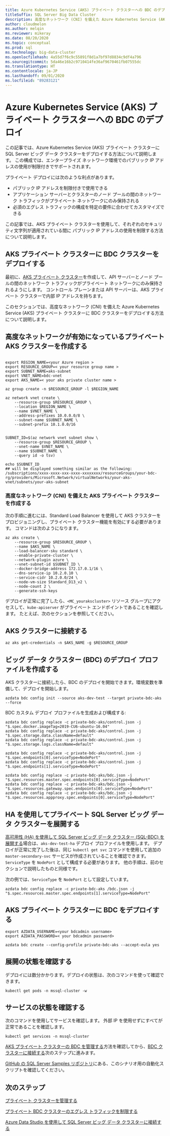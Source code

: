 ```yaml
---
title: Azure Kubernetes Service (AKS) プライベート クラスターへの BDC のデプロイ
titleSuffix: SQL Server Big Data Cluster
description: 高度なネットワーク (CNI) を備えた Azure Kubernetes Service (AKS) プライベート クラスターに SQL Server ビッグ データ クラスターをデプロイする方法について説明します。
author: cloudmelon
ms.author: melqin
ms.reviewer: mikeray
ms.date: 08/20/2020
ms.topic: conceptual
ms.prod: sql
ms.technology: big-data-cluster
ms.openlocfilehash: 4a55d7f6c9c55891f8d1a7bf97d8834c9df4a796
ms.sourcegitcommit: 5da46e16b2c9710414fe36af9670461fb07555dc
ms.translationtype: HT
ms.contentlocale: ja-JP
ms.lasthandoff: 09/01/2020
ms.locfileid: "89283121"
---
```

# <a name="deploy-bdc-in-azure-kubernetes-service-aks-private-cluster"></a>Azure Kubernetes Service (AKS) プライベート クラスターへの BDC のデプロイ

この記事では、Azure Kubernetes Service (AKS) プライベート クラスターに SQL Server ビッグ データ クラスターをデプロイする方法について説明します。 この構成では、エンタープライズ ネットワーク環境でのパブリック IP アドレスの使用が制限付きでサポートされます。

プライベート デプロイには次のような利点があります。

* パブリック IP アドレスを制限付きで使用できる
* アプリケーション サーバーとクラスターのノード プールの間のネットワーク トラフィックがプライベート ネットワークにのみ保持される
* 必須のエグレス トラフィックの構成を特定の要件に合わせてカスタマイズできる

この記事では、AKS プライベート クラスターを使用して、それぞれのセキュリティ文字列が適用されている間に パブリック IP アドレスの使用を制限する方法について説明します。

## <a name="deploy-private-bdc-cluster-with-aks-private-cluster"></a>AKS プライベート クラスターに BDC クラスターをデプロイする

最初に、[AKS プライベート クラスター](/azure/aks/private-clusters)を作成して、API サーバーとノード プールの間のネットワーク トラフィックがプライベート ネットワークにのみ保持されるようにします。 コントロール プレーンまたは API サーバーは、AKS プライベート クラスターで内部 IP アドレスを持ちます。

このセクションでは、高度なネットワーク (CNI) を備えた Azure Kubernetes Service (AKS) プライベート クラスターに BDC クラスターをデプロイする方法について説明します。

## <a name="create-a-private-aks-cluster-with-advanced-networking"></a>高度なネットワークが有効になっているプライベート AKS クラスターを作成する

```console

export REGION_NAME=<your Azure region >
export RESOURCE_GROUP=< your resource group name >
export SUBNET_NAME=aks-subnet
export VNET_NAME=bdc-vnet
export AKS_NAME=< your aks private cluster name >
 
az group create -n $RESOURCE_GROUP -l $REGION_NAME
 
az network vnet create \
    --resource-group $RESOURCE_GROUP \
    --location $REGION_NAME \
    --name $VNET_NAME \
    --address-prefixes 10.0.0.0/8 \
    --subnet-name $SUBNET_NAME \
    --subnet-prefix 10.1.0.0/16
 

SUBNET_ID=$(az network vnet subnet show \
    --resource-group $RESOURCE_GROUP \
    --vnet-name $VNET_NAME \
    --name $SUBNET_NAME \
    --query id -o tsv)
 
echo $SUBNET_ID
## will be displayed something similar as the following: 
/subscriptions/xxxx-xxxx-xxx-xxxx-xxxxxxxx/resourceGroups/your-bdc-rg/providers/Microsoft.Network/virtualNetworks/your-aks-vnet/subnets/your-aks-subnet
```

### <a name="create-aks-private-cluster-with-advanced-networking-cni"></a>高度なネットワーク (CNI) を備えた AKS プライベート クラスターを作成する

次の手順に進むには、Standard Load Balancer を使用して AKS クラスターをプロビジョニングし、プライベート クラスター機能を有効にする必要があります。 コマンドは次のようになります。 

```console
az aks create \
    --resource-group $RESOURCE_GROUP \
    --name $AKS_NAME \
    --load-balancer-sku standard \
    --enable-private-cluster \
    --network-plugin azure \
    --vnet-subnet-id $SUBNET_ID \
    --docker-bridge-address 172.17.0.1/16 \
    --dns-service-ip 10.2.0.10 \
    --service-cidr 10.2.0.0/24 \
    --node-vm-size Standard_D13_v2 \
    --node-count 2 \
    --generate-ssh-keys
```

デプロイが正常に完了したら、`<MC_yourakscluster>` リソース グループにアクセスして、`kube-apiserver` がプライベート エンドポイントであることを確認します。 たとえば、次のセクションを参照してください。

## <a name="connect-to-an-aks-cluster"></a>AKS クラスターに接続する

```console
az aks get-credentials -n $AKS_NAME -g $RESOURCE_GROUP
```

## <a name="build-big-data-cluster-bdc-deployment-profile"></a>ビッグ データ クラスター (BDC) のデプロイ プロファイルを作成する

AKS クラスターに接続したら、BDC のデプロイを開始できます。環境変数を準備して、デプロイを開始します。 

```console
azdata bdc config init --source aks-dev-test --target private-bdc-aks --force
```

BDC カスタム デプロイ プロファイルを生成および構成する:

```console
azdata bdc config replace -c private-bdc-aks/control.json -j "$.spec.docker.imageTag=2019-CU6-ubuntu-16.04"
azdata bdc config replace -c private-bdc-aks/control.json -j "$.spec.storage.data.className=default"
azdata bdc config replace -c private-bdc-aks/control.json -j "$.spec.storage.logs.className=default"

azdata bdc config replace -c private-bdc-aks/control.json -j "$.spec.endpoints[0].serviceType=NodePort"
azdata bdc config replace -c private-bdc-aks/control.json -j "$.spec.endpoints[1].serviceType=NodePort"

azdata bdc config replace -c private-bdc-aks/bdc.json -j "$.spec.resources.master.spec.endpoints[0].serviceType=NodePort"
azdata bdc config replace -c private-bdc-aks/bdc.json -j "$.spec.resources.gateway.spec.endpoints[0].serviceType=NodePort"
azdata bdc config replace -c private-bdc-aks/bdc.json -j "$.spec.resources.appproxy.spec.endpoints[0].serviceType=NodePort"
```

## <a name="deploy-private-sql-server-big-data-cluster-with-ha"></a>HA を使用してプライベート SQL Server ビッグ データ クラスターを展開する

[高可用性 (HA) を使用して SQL Server ビッグ データ クラスター (SQL-BDC) を展開する](deployment-high-availability.md)場合は、`aks-dev-test-ha` デプロイ プロファイルを使用します。 デプロイが正常に完了した後は、同じ `kubectl get svc` コマンドを使用して追加の `master-secondary-svc` サービスが作成されていることを確認できます。 `ServiceType` を `NodePort` として構成する必要があります。 他の手順は、前のセクションで説明したものと同様です。

次の例では、`ServiceType` を `NodePort` として設定しています。

```console
azdata bdc config replace -c private-bdc-aks /bdc.json -j "$.spec.resources.master.spec.endpoints[1].serviceType=NodePort"
```

## <a name="deploy-bdc-in-aks-private-cluster"></a>AKS プライベート クラスターに BDC をデプロイする

```console
export AZDATA_USERNAME=<your bdcadmin username>
export AZDATA_PASSWORD=< your bdcadmin password>

azdata bdc create --config-profile private-bdc-aks --accept-eula yes
```

## <a name="check-deployment-status"></a>展開の状態を確認する

デプロイには数分かかります。デプロイの状態は、次のコマンドを使って確認できます。 

```console
kubectl get pods -n mssql-cluster -w
```

## <a name="check-the-service-status"></a>サービスの状態を確認する

次のコマンドを使用してサービスを確認します。 外部 IP を使用せずにすべてが正常であることを確認します。

```console
kubectl get services -n mssql-cluster
```

[AKS プライベート クラスターの BDC を管理する](private-manage.md)方法を確認してから、[BDC クラスターに接続する](connect-to-big-data-cluster.md)次のステップに進みます。

[GitHub の SQL Server Samples リポジトリ](https://github.com/microsoft/sql-server-samples/tree/master/samples/features/sql-big-data-cluster/deployment/private-aks)にある、このシナリオ用の自動化スクリプトを確認してください。

## <a name="next-steps"></a>次のステップ

[プライベート クラスターを管理する](private-manage.md)

[プライベート BDC クラスターのエグレス トラフィックを制限する](private-restrict-egress-traffic.md)

[Azure Data Studio を使用して SQL Server ビッグ データ クラスターに接続する](connect-to-big-data-cluster.md)
